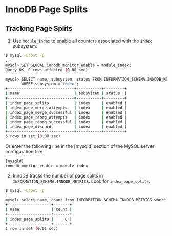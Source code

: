 # InnoDB Page Splits

## Tracking Page Splits

1. Use `module_index` to enable all counters associated with the `index` subsystem:

```bash
$ mysql -uroot -p
...
mysql> SET GLOBAL innodb_monitor_enable = module_index;
Query OK, 0 rows affected (0.00 sec)

mysql> SELECT name, subsystem, status FROM INFORMATION_SCHEMA.INNODB_METRICS
       WHERE subsystem ='index';
+-----------------------------+-----------+---------+
| name                        | subsystem | status  |
+-----------------------------+-----------+---------+
| index_page_splits           | index     | enabled | 
| index_page_merge_attempts   | index     | enabled │
| index_page_merge_successful | index     | enabled |
| index_page_reorg_attempts   | index     | enabled |
| index_page_reorg_successful | index     | enabled |
| index_page_discards         | index     | enabled |
+-----------------------------+-----------+---------+
6 rows in set (0.00 sec)
```

Or enter the following line in the [mysqld] section of the MySQL server configuration file:

```bash
[mysqld]
innodb_monitor_enable = module_index
```

2. InnoDB tracks the number of page splits in `INFORMATION_SCHEMA.INNODB_METRICS`. Look for `index_page_splits`:

```bash
$ mysql -uroot -p
...
mysql> select name, count from INFORMATION_SCHEMA.INNODB_METRICS where name like '%split%';
+-------------------+-------+
| name              | count |
+-------------------+-------+
| index_page_splits |     0 |
+-------------------+-------+
1 row in set (0.01 sec)
```